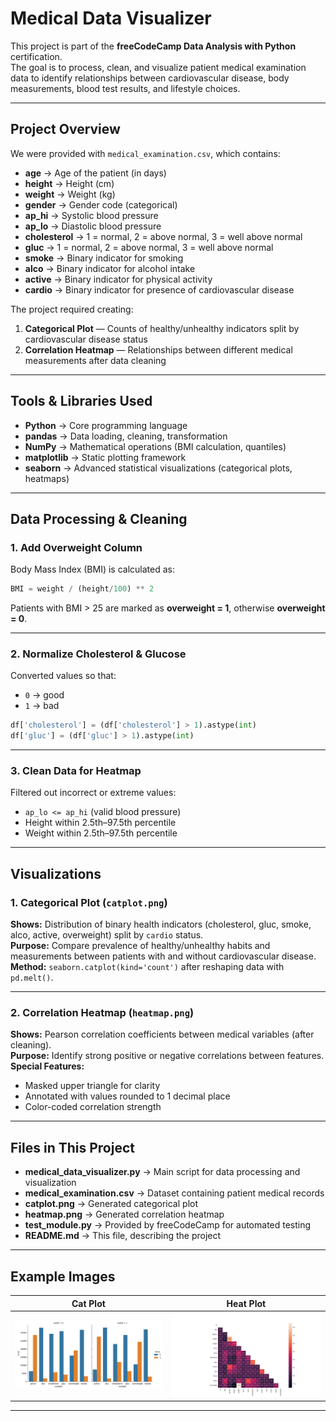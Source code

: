 # Medical Data Visualizer

This project is part of the **freeCodeCamp Data Analysis with Python** certification.  
The goal is to process, clean, and visualize patient medical examination data to identify relationships between cardiovascular disease, body measurements, blood test results, and lifestyle choices.

---

## Project Overview

We were provided with `medical_examination.csv`, which contains:

- **age** → Age of the patient (in days)
- **height** → Height (cm)
- **weight** → Weight (kg)
- **gender** → Gender code (categorical)
- **ap_hi** → Systolic blood pressure
- **ap_lo** → Diastolic blood pressure
- **cholesterol** → 1 = normal, 2 = above normal, 3 = well above normal
- **gluc** → 1 = normal, 2 = above normal, 3 = well above normal
- **smoke** → Binary indicator for smoking
- **alco** → Binary indicator for alcohol intake
- **active** → Binary indicator for physical activity
- **cardio** → Binary indicator for presence of cardiovascular disease

The project required creating:
1. **Categorical Plot** — Counts of healthy/unhealthy indicators split by cardiovascular disease status  
2. **Correlation Heatmap** — Relationships between different medical measurements after data cleaning  

---

## Tools & Libraries Used

- **Python** → Core programming language
- **pandas** → Data loading, cleaning, transformation
- **NumPy** → Mathematical operations (BMI calculation, quantiles)
- **matplotlib** → Static plotting framework
- **seaborn** → Advanced statistical visualizations (categorical plots, heatmaps)

---

## Data Processing & Cleaning

### 1. Add Overweight Column
Body Mass Index (BMI) is calculated as:

```python
BMI = weight / (height/100) ** 2
```

Patients with BMI > 25 are marked as **overweight = 1**, otherwise **overweight = 0**.

---

### 2. Normalize Cholesterol & Glucose
Converted values so that:
- `0` → good  
- `1` → bad  

```python
df['cholesterol'] = (df['cholesterol'] > 1).astype(int)
df['gluc'] = (df['gluc'] > 1).astype(int)
```

---

### 3. Clean Data for Heatmap
Filtered out incorrect or extreme values:
- `ap_lo <= ap_hi` (valid blood pressure)
- Height within 2.5th–97.5th percentile
- Weight within 2.5th–97.5th percentile

---

## Visualizations

### 1. Categorical Plot (`catplot.png`)
**Shows:** Distribution of binary health indicators (cholesterol, gluc, smoke, alco, active, overweight) split by `cardio` status.  
**Purpose:** Compare prevalence of healthy/unhealthy habits and measurements between patients with and without cardiovascular disease.  
**Method:** `seaborn.catplot(kind='count')` after reshaping data with `pd.melt()`.

---

### 2. Correlation Heatmap (`heatmap.png`)
**Shows:** Pearson correlation coefficients between medical variables (after cleaning).  
**Purpose:** Identify strong positive or negative correlations between features.  
**Special Features:**  
- Masked upper triangle for clarity  
- Annotated with values rounded to 1 decimal place  
- Color-coded correlation strength

---

## Files in This Project

- **medical_data_visualizer.py** → Main script for data processing and visualization
- **medical_examination.csv** → Dataset containing patient medical records
- **catplot.png** → Generated categorical plot
- **heatmap.png** → Generated correlation heatmap
- **test_module.py** → Provided by freeCodeCamp for automated testing
- **README.md** → This file, describing the project

---

## Example Images

| Cat Plot | Heat Plot | 
|-----------|----------|
| ![Cat Plot](catplot.png) | ![Heat Map](heatmap.png) |

---
